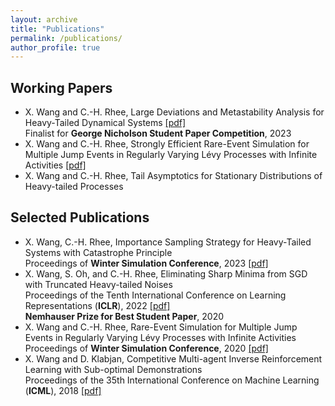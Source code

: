 ```yaml
---
layout: archive
title: "Publications"
permalink: /publications/
author_profile: true
---
```


Working Papers
------

- X. Wang and C.-H. Rhee, Large Deviations and Metastability Analysis for Heavy-Tailed Dynamical Systems [[pdf]](https://arxiv.org/pdf/2307.03479.pdf) <br>
  Finalist for **George Nicholson Student Paper Competition**, 2023
- X. Wang and C.-H. Rhee, Strongly Efficient Rare-Event Simulation for Multiple Jump Events in Regularly Varying Lévy Processes with Infinite Activities [[pdf]](https://joshwang0322.github.io/files/WangRhee23b.pdf)
- X. Wang and C.-H. Rhee, Tail Asymptotics for Stationary Distributions of Heavy-tailed Processes


   
Selected Publications
------

- X. Wang, C.-H. Rhee, Importance Sampling Strategy for Heavy-Tailed Systems with Catastrophe Principle <br>
  Proceedings of **Winter Simulation Conference**, 2023 [[pdf]](https://joshwang0322.github.io//WangRhee23b.pdf)
- X. Wang, S. Oh, and C.-H. Rhee, Eliminating Sharp Minima from SGD with Truncated Heavy-tailed Noises <br>
  Proceedings of the Tenth International Conference on Learning Representations (**ICLR**), 2022 [[pdf]](https://openreview.net/pdf?id=B3Nde6lvab)  <br>
  **Nemhauser Prize for Best Student Paper**, 2020
- X. Wang and C.-H. Rhee, Rare-Event Simulation for Multiple Jump Events in Regularly Varying Lévy Processes with Infinite Activities  <br>
  Proceedings of **Winter Simulation Conference**, 2020 [[pdf]](https://informs-sim.org/wsc20papers/034.pdf)
- X. Wang and D. Klabjan, Competitive Multi-agent Inverse Reinforcement Learning with Sub-optimal Demonstrations  <br>
  Proceedings of the 35th International Conference on Machine Learning (**ICML**), 2018 [[pdf]](http://proceedings.mlr.press/v80/wang18d/wang18d.pdf)
